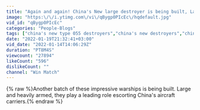 ```yaml
---
title: "Again and again! China's New large destroyer is being built, Large and heavily armed"
image: "https:\/\/i.ytimg.com\/vi\/qBygp0PIcEc\/hqdefault.jpg"
vid_id: "qBygp0PIcEc"
categories: "People-Blogs"
tags: ["china's new type 055 destroyers","china's new destroyers","china is building new type 055 destroyers"]
date: "2022-01-19T21:32:41+03:00"
vid_date: "2022-01-14T14:06:29Z"
duration: "PT8M4S"
viewcount: "27894"
likeCount: "596"
dislikeCount: ""
channel: "Win Match"
---
```

{% raw %}Another batch of these impressive warships is being built. Large and heavily armed, they play a leading role escorting China's aircraft carriers.{% endraw %}
